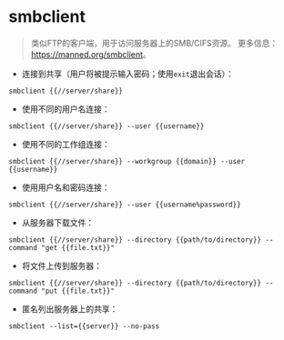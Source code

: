 # smbclient

> 类似FTP的客户端，用于访问服务器上的SMB/CIFS资源。
> 更多信息：<https://manned.org/smbclient>。

- 连接到共享（用户将被提示输入密码；使用`exit`退出会话）：

`smbclient {{//server/share}}`

- 使用不同的用户名连接：

`smbclient {{//server/share}} --user {{username}}`

- 使用不同的工作组连接：

`smbclient {{//server/share}} --workgroup {{domain}} --user {{username}}`

- 使用用户名和密码连接：

`smbclient {{//server/share}} --user {{username%password}}`

- 从服务器下载文件：

`smbclient {{//server/share}} --directory {{path/to/directory}} --command "get {{file.txt}}"`

- 将文件上传到服务器：

`smbclient {{//server/share}} --directory {{path/to/directory}} --command "put {{file.txt}}"`

- 匿名列出服务器上的共享：

`smbclient --list={{server}} --no-pass`